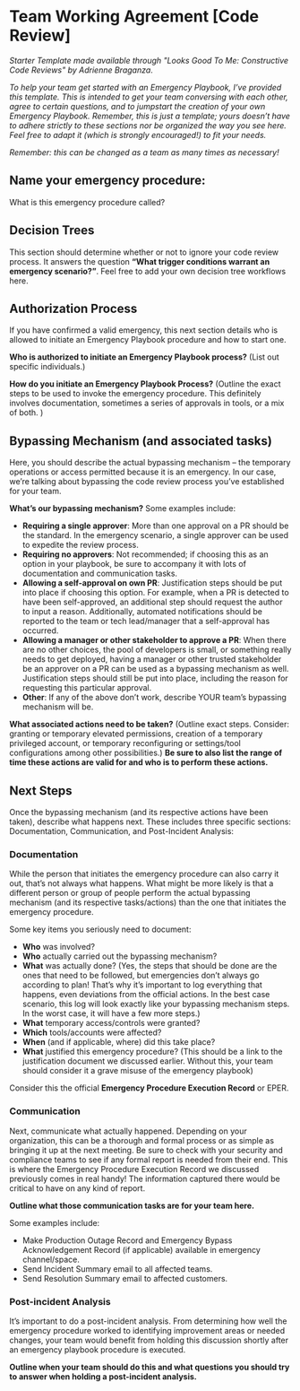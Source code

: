 # Team Working Agreement [Code Review]
_Starter Template made available through "Looks Good To Me: Constructive Code Reviews" by Adrienne Braganza_. 

_To help your team get started with an Emergency Playbook, I’ve provided this template. This is intended to get your team conversing with each other, agree to certain questions, and to jumpstart the creation of your own Emergency Playbook. 
Remember, this is just a template; yours doesn’t have to adhere strictly to these sections nor be organized the way you see here. Feel free to adapt it (which is strongly encouraged!) to fit your needs._

_Remember: this can be changed as a team as many times as necessary!_


## Name your emergency procedure:
What is this emergency procedure called?

## Decision Trees
This section should determine whether or not to ignore your code review process. It answers the question **“What trigger conditions warrant an emergency scenario?”**. Feel free to add your own decision tree workflows here.




## Authorization Process
If you have confirmed a valid emergency, this next section details who is allowed to initiate an Emergency Playbook procedure and how to start one.


**Who is authorized to initiate an Emergency Playbook process?** (List out specific individuals.)







**How do you initiate an Emergency Playbook Process?** (Outline the exact steps to be used to invoke the emergency procedure. This definitely involves documentation, sometimes a series of approvals in tools, or a mix of both. )



## Bypassing Mechanism (and associated tasks)
Here, you should describe the actual bypassing mechanism – the temporary operations or access permitted because it is an emergency. In our case, we’re talking about bypassing the code review process you’ve established for your team.


**What’s our bypassing mechanism?** Some examples include:
- **Requiring a single approver**: More than one approval on a PR should be the standard. In the emergency scenario, a single approver can be used to expedite the review process. 
- **Requiring no approvers**: Not recommended; if choosing this as an option in your playbook, be sure to accompany it with lots of documentation and communication tasks.
- **Allowing a self-approval on own PR**: Justification steps should be put into place if choosing this option. For example, when a PR is detected to have been self-approved, an additional step should request the author to input a reason. Additionally, automated notifications should be reported to the team or tech lead/manager that a self-approval has occurred.
- **Allowing a manager or other stakeholder to approve a PR**: When there are no other choices, the pool of developers is small, or something really needs to get deployed, having a manager or other trusted stakeholder be an approver on a PR can be used as a bypassing mechanism as well. Justification steps should still be put into place, including the reason for requesting this particular approval.
- **Other**: If any of the above don’t work, describe YOUR team’s bypassing mechanism will be.

**What associated actions need to be taken?** (Outline exact steps. Consider: granting or temporary elevated permissions, creation of a temporary privileged account, or temporary reconfiguring or settings/tool configurations among other possibilities.) **Be sure to also list the range of time these actions are valid for and who is to perform these actions.**








## Next Steps
Once the bypassing mechanism (and its respective actions have been taken), describe what happens next. These includes three specific sections: Documentation, Communication, and Post-Incident Analysis:

### Documentation
While the person that initiates the emergency procedure can also carry it out, that’s not always what happens. What might be more likely is that a different person or group of people perform the actual bypassing mechanism (and its respective tasks/actions) than the one that initiates the emergency procedure. 

Some key items you seriously need to document:

- **Who** was involved?
- **Who** actually carried out the bypassing mechanism? 
- **What** was actually done? (Yes, the steps that should be done are the ones that need to be followed, but emergencies don’t always go according to plan! That’s why it’s important to log everything that happens, even deviations from the official actions. In the best case scenario, this log will look exactly like your bypassing mechanism steps. In the worst case, it will have a few more steps.)
- **What** temporary access/controls were granted?
- **Which** tools/accounts were affected?
- **When** (and if applicable, where) did this take place?
- **What** justified this emergency procedure? (This should be a link to the justification document we discussed earlier. Without this, your team should consider it a grave misuse of the emergency playbook)

Consider this the official **Emergency Procedure Execution Record** or EPER.

### Communication
Next,  communicate what actually happened. Depending on your organization, this can be a thorough and formal process or as simple as bringing it up at the next meeting. Be sure to check with your security and compliance teams to see if any formal report is needed from their end. This is where the Emergency Procedure Execution Record we discussed previously comes in real handy! The information captured there would be critical to have on any kind of report.

**Outline what those communication tasks are for your team here.**

Some examples include:

- Make Production Outage Record and Emergency Bypass Acknowledgement Record (if applicable) available in emergency channel/space.
- Send Incident Summary email to all affected teams.
- Send Resolution Summary email to affected customers.

### Post-incident Analysis
It’s important to do a post-incident analysis. From determining how well the emergency procedure worked to identifying improvement areas or needed changes, your team would benefit from holding this discussion shortly after an emergency playbook procedure is executed. 

**Outline when your team should do this and what questions you should try to answer when holding a post-incident analysis.**



